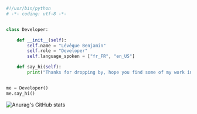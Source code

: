 ```python
#!/usr/bin/python
# -*- coding: utf-8 -*-


class Developer:

    def __init__(self):
        self.name = "Lévêque Benjamin"
        self.role = "Developer"
        self.language_spoken = ["fr_FR", "en_US"]

    def say_hi(self):
        print("Thanks for dropping by, hope you find some of my work interesting.")


me = Developer()
me.say_hi()
```

![Anurag's GitHub stats](https://github-readme-stats.vercel.app/api?username=LevequeBenjamin&show_icons=true&theme=radical)

